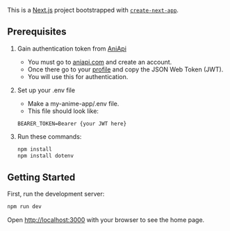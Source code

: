 This is a [Next.js](https://nextjs.org/) project bootstrapped with [`create-next-app`](https://github.com/vercel/next.js/tree/canary/packages/create-next-app).

## Prerequisites

1. Gain authentication token from [AniApi](https://aniapi.com/)
   * You must go to [aniapi.com](https://aniapi.com/) and create an account.
   * Once there go to your [profile](https://aniapi.com/profile#jwt) and copy the JSON Web Token (JWT).
   * You will use this for authentication.

2. Set up your .env file
   * Make a my-anime-app/.env file.
   * This file should look like:

    ```text
    BEARER_TOKEN=Bearer {your JWT here}
    ```

3. Run these commands:

    ```bash
    npm install
    npm install dotenv
    ```

## Getting Started

First, run the development server:

```bash
npm run dev
```

Open [http://localhost:3000](http://localhost:3000) with your browser to see the home page.
